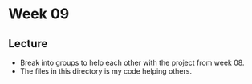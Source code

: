 # Week 09

## Lecture
* Break into groups to help each other with the project from week 08.
* The files in this directory is my code helping others.
